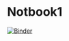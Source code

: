 # Notbook1
[![Binder](https://mybinder.org/badge_logo.svg)](https://mybinder.org/v2/gh/barakudan/Notbook1/HEAD)
